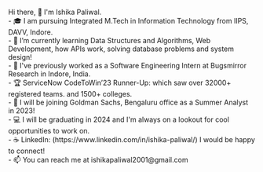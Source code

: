 
<br> 
Hi there, 👋  I'm Ishika Paliwal. <br> 
- 🎓 I am pursuing Integrated M.Tech in Information Technology from IIPS, DAVV, Indore.  <br> 
- 🌱 I’m currently learning Data Structures and Algorithms, Web Development, how APIs work, solving database problems and system design!<br> 
- 🔭 I've previously worked as a Software Engineering Intern at Bugsmirror Research in Indore, India.<br> 
- 🏆 ServiceNow CodeToWin’23 Runner-Up: which saw over 32000+ registered teams. and 1500+ colleges.<BR>
- 🚀 I will be joining Goldman Sachs, Bengaluru office as a Summer Analyst in 2023!<br> 
- 💻 I will be graduating in 2024 and I'm always on a lookout for cool opportunities to work on.<br> 
- ☕ LinkedIn: (https://www.linkedin.com/in/ishika-paliwal/) I would be happy to connect!<br> 
- 📫 You can reach me at ishikapaliwal2001@gmail.com<br> 

